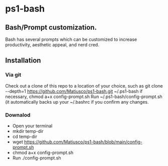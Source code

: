 # ps1-bash

## Bash/Prompt customization. 

Bash has several prompts which can be customized to increase productivity, aesthetic appeal, and nerd cred.

## Installation

### Via git 
Check out a clone of this repo to a location of your choice, such as git clone --depth=1 https://github.com/Matiusco/ps1-bash.git ~/.ps1-bash
if necessary, chmod a+x config-prompt.sh 
Run ~/.ps1-bash/config-prompt.sh (it automatically backs up your  ~/.bashrc if you confirm any changes.

### Downalod 

- Open your terminal
- mkdir temp-dir 
- cd temp-dir
- wget https://github.com/Matiusco/ps1-bash/blob/main/config-prompt.sh 
- chmod a+x config-prompt.sh 
- Run ./config-prompt.sh

